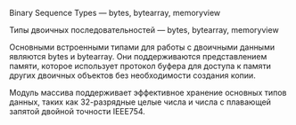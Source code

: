Binary Sequence Types — bytes, bytearray, memoryview

Типы двоичных последовательностей — bytes, bytearray, memoryview

Основными встроенными типами для работы с двоичными данными являются bytes и bytearray.
Они поддерживаются представлением памяти, которое использует протокол буфера для доступа
к памяти других двоичных объектов без необходимости создания копии.

Модуль массива поддерживает эффективное хранение основных типов данных, таких как
32-разрядные целые числа и числа с плавающей запятой двойной точности IEEE754.